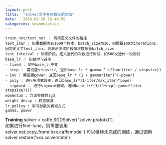 ```yaml
---
layout: post
title:  "solver文件各参数说明文档"
date:   2016-07-26 16:44:59
categories: segmentation
---
```

	train_net/test_net ： 网络定义文件的路径
	test_iter : 如果数据库有1000个样本，batch_size为10，则需要100次iterations. 因而定义了test_iter，则表示测试阶段每次数据量batch_size
	test_interval : 训练阶段，定义迭代的次数进行测试，如500次迭代一次测试
	base_lr ： 初始学习速率
	- fixed : 保持base_lr不变
	- step ： 需设置stepsize, 返回base_lr * gamma ^ (floor(iter / stepsize))
	- inv : 需设置power，返回base_lr * (1 + gamma*iter)^(-power)
	- poly : 进行多项式误差，返回base_lr*(1-iter/max_iter)^power
	- sigmoid ： 进行sigmoid衰减，返回base_lr*(1/(1+exp(-gamma*(iter-stepsize))))
	momentum : 含该参数的sgd
	weight_decay : 权重衰减
	lr_policy : 学习参数的衰减方式
	gamma, power


**Training**
solver = caffe.SGDSolver("solver.prototxt")  
如果进行fine-tune，则需要调用  
solver.net.copy_from('xxx.caffemodel')
可以继续未完成的训练，通过调用  
solver.restore('xxx.solverstate')